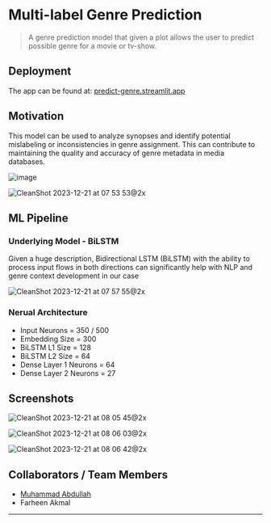 # Multi-label Genre Prediction
> A genre prediction model that given a plot allows the user to predict possible genre for a movie or tv-show.

## Deployment
The app can be found at: [predict-genre.streamlit.app](https://predict-genre.streamlit.app/)

## Motivation
This model can be used to analyze synopses and identify potential mislabeling or inconsistencies in genre assignment. This can contribute to maintaining the quality and accuracy of genre metadata in media databases.

![image](https://github.com/avcton/multilabel-genre-prediction/assets/67834876/433eca81-2a62-4b72-bd80-52c3764e283f)

![CleanShot 2023-12-21 at 07 53 53@2x](https://github.com/avcton/multilabel-genre-prediction/assets/67834876/4a604c3d-8bdd-4c42-97a7-78ac58502d66)

## ML Pipeline

### Underlying Model - BiLSTM
Given a huge description, Bidirectional LSTM (BiLSTM) with the ability to process input flows in both directions can significantly help with NLP and genre context development in our case

![CleanShot 2023-12-21 at 07 57 55@2x](https://github.com/avcton/multilabel-genre-prediction/assets/67834876/832b1b28-c0a8-477f-bcd2-178d94f777c7)

### Nerual Architecture

- Input Neurons = 350 / 500
- Embedding Size = 300
- BiLSTM L1 Size = 128
- BiLSTM L2 Size = 64
- Dense Layer 1 Neurons = 64
- Dense Layer 2 Neurons = 27

## Screenshots

![CleanShot 2023-12-21 at 08 05 45@2x](https://github.com/avcton/multilabel-genre-prediction/assets/67834876/98834ac7-9ff0-4633-8e73-4405f932f168)

![CleanShot 2023-12-21 at 08 06 03@2x](https://github.com/avcton/multilabel-genre-prediction/assets/67834876/209d18f5-7512-4723-b545-efd514d537b5)

![CleanShot 2023-12-21 at 08 06 42@2x](https://github.com/avcton/multilabel-genre-prediction/assets/67834876/f105fffd-cc96-45de-90e2-5805e1697ee4)

## Collaborators / Team Members

- [Muhammad Abdullah](https://github.com/Mabdullahatif)
- Farheen Akmal

---
